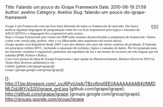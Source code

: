 Title: Falando um pouco do iGrape Framework
Date: 2010-06-19 21:59
Author: avelino
Category: Avelino
Slug: falando-um-pouco-do-igrape-framework

<div style="clear: right; float: right; margin-bottom: 1em; margin-left: 1em; text-align: right;">
![][]

</div>
<span class="Apple-style-span" style="font-family: 'Lucida Grande'; font-size: small;"><span class="Apple-style-span" style="font-size: 11px;">iGrape
é um Framework com um foco bem diferente de todos os framework do
mercado. Ele busca unificar algumas linguagem de programação onde ele
vai ficar responsável pela logica e estrutura do APLICATIVO e a
linguagem fica responsável pela syntax.</span></span>

<div>
<span class="Apple-style-span" style="font-family: 'Lucida Grande'; font-size: small;"><span class="Apple-style-span" style="font-size: 11px;">  
</span></span>

</div>
<div>
<span class="Apple-style-span" style="font-family: 'Lucida Grande'; font-size: small;"><span class="Apple-style-span" style="font-size: 11px;">Hoje
o iGrape Framework tem versão em PHP onde estamos desenvolvendo
a arquitetura do framework. Vamos contar com versão php, python, ruby e
css (Buscando uma arquitetura de escrita unica).</span></span>

</div>
<div>
<span class="Apple-style-span" style="font-family: 'Lucida Grande'; font-size: small;"><span class="Apple-style-span" style="font-size: 11px;">  
</span></span>

</div>
<div>
<span class="Apple-style-span" style="font-family: 'Lucida Grande'; font-size: small;"><span class="Apple-style-span" style="font-size: 11px;">iGrape
quadro está disponível desde 2007 e uso dos últimos três anos em vários
cenários de produção. É baseado em princípios sólidos MVC, incluindo a
separação de exibição, lógica e camadas de dados. Ele foi projetado para
ser eficiente, modular e expansível, permitem um equilíbrio de luz e um
monte de recursos em três línguas que ele trabalha (PHP, Python e
Ruby).</span></span>

</div>
<div>
<span class="Apple-style-span" style="font-family: 'Lucida Grande'; font-size: small;"><span class="Apple-style-span" style="font-size: 11px;">  
</span></span>

</div>
<div>
<span class="Apple-style-span" style="font-family: 'Lucida Grande'; font-size: small;"><span class="Apple-style-span" style="font-size: 11px;">Caso
você gostou da ideia do iGrape Framework e quer ajudar no
Desenvolvimento, Redator (Escrever DOCS), Tester (Em diversos ambientes)
e etc:</span></span>

</div>
<div>
<span class="Apple-style-span" style="font-family: 'Lucida Grande'; font-size: small;"><span class="Apple-style-span" style="font-size: 11px;">Github: [github.com/igrape/igrape][]</span></span>

</div>
<div>
<span class="Apple-style-span" style="font-family: 'Lucida Grande'; font-size: small;"><span class="Apple-style-span" style="font-size: 11px;">Grupo: [groups.google.com/group/igrape][]</span></span>

</div>
<div>
<span class="Apple-style-span" style="font-family: 'Lucida Grande'; font-size: small;">  
</span>

</div>

  []: http://1.bp.blogspot.com/_ovJ6PyiUjqA/TBzvRzg0EEI/AAAAAAAAB4I/NMDMLDdJ8IY/s320/igrape_grd.jpg
  [github.com/igrape/igrape]: http://github.com/igrape/igrape
  [groups.google.com/group/igrape]: http://groups.google.com/group/igrape
